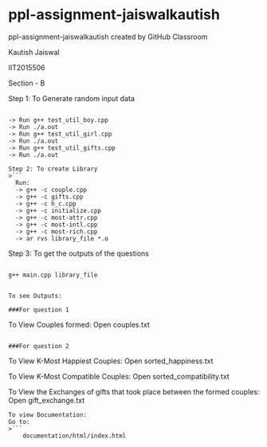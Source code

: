 # ppl-assignment-jaiswalkautish
ppl-assignment-jaiswalkautish created by GitHub Classroom

Kautish Jaiswal

IIT2015506

Section - B

Step 1: To Generate random input data
  >```
	-> Run g++ test_util_boy.cpp
	-> Run ./a.out
	-> Run g++ test_util_girl.cpp
	-> Run ./a.out 
	-> Run g++ test_util_gifts.cpp
	-> Run ./a.out
  ```
Step 2: To create Library
  >```
	Run:
	-> g++ -c couple.cpp
	-> g++ -c gifts.cpp
	-> g++ -c h_c.cpp
	-> g++ -c initialize.cpp
	-> g++ -c most-attr.cpp
	-> g++ -c most-intl.cpp
	-> g++ -c most-rich.cpp
	-> ar rvs library_file *.o 
   ```
Step 3: To get the outputs of the questions
>```
	g++ main.cpp library_file
```

To see Outputs:

###For question 1
```
To View Couples formed:
  Open couples.txt
```

###For question 2
```
To View K-Most Happiest Couples:
  Open sorted_happiness.txt 
  
To View K-Most Compatible Couples:
  Open sorted_compatibility.txt
  
To View the Exchanges of gifts that took place between the formed couples:
	 Open gift_exchange.txt
```
To view Documentation:
Go to:
>```
	documentation/html/index.html
```
